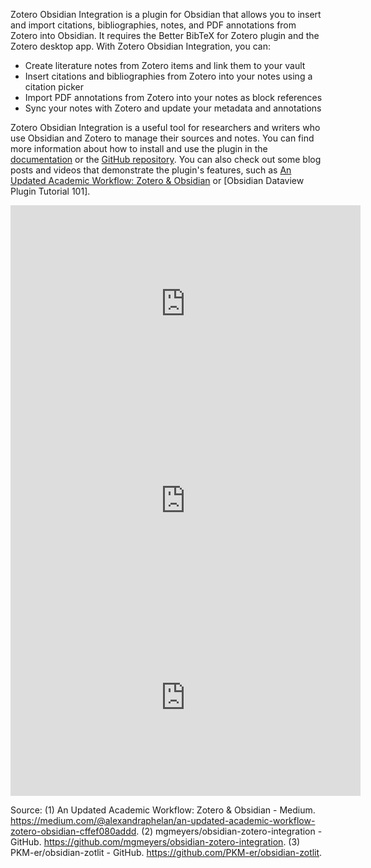 Zotero Obsidian Integration is a plugin for Obsidian that allows you to insert and import citations, bibliographies, notes, and PDF annotations from Zotero into Obsidian. It requires the Better BibTeX for Zotero plugin and the Zotero desktop app. With Zotero Obsidian Integration, you can:

- Create literature notes from Zotero items and link them to your vault
- Insert citations and bibliographies from Zotero into your notes using a citation picker
- Import PDF annotations from Zotero into your notes as block references
- Sync your notes with Zotero and update your metadata and annotations

Zotero Obsidian Integration is a useful tool for researchers and writers who use Obsidian and Zotero to manage their sources and notes. You can find more information about how to install and use the plugin in the [documentation](^1^) or the [GitHub repository](^2^). You can also check out some blog posts and videos that demonstrate the plugin's features, such as [An Updated Academic Workflow: Zotero & Obsidian](^3^) or [Obsidian Dataview Plugin Tutorial 101]. 

<iframe width="560" height="315" src="https://www.youtube.com/embed/CGGeMrtyjBI?si=XoV_-WlZZ-skKvlN" title="YouTube video player" frameborder="0" allow="accelerometer; autoplay; clipboard-write; encrypted-media; gyroscope; picture-in-picture; web-share" allowfullscreen></iframe>

<iframe width="560" height="315" src="https://www.youtube.com/embed/WdDUlTrob9M?si=jF7NJ-ken4rh-9jL" title="YouTube video player" frameborder="0" allow="accelerometer; autoplay; clipboard-write; encrypted-media; gyroscope; picture-in-picture; web-share" allowfullscreen></iframe>

<iframe width="560" height="315" src="https://www.youtube.com/embed/WNBLR-5zPmk?si=EH3pedB2xcHpqunz" title="YouTube video player" frameborder="0" allow="accelerometer; autoplay; clipboard-write; encrypted-media; gyroscope; picture-in-picture; web-share" allowfullscreen></iframe>

Source: 
(1) An Updated Academic Workflow: Zotero & Obsidian - Medium. https://medium.com/@alexandraphelan/an-updated-academic-workflow-zotero-obsidian-cffef080addd.
(2) mgmeyers/obsidian-zotero-integration - GitHub. https://github.com/mgmeyers/obsidian-zotero-integration.
(3) PKM-er/obsidian-zotlit - GitHub. https://github.com/PKM-er/obsidian-zotlit.